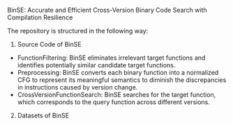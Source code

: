 BinSE: Accurate and Efficient Cross-Version Binary Code Search with Compilation Resilience

The repository is structured in the following way:
1. Source Code of BinSE
  - FunctionFiltering: BinSE eliminates irrelevant target functions and identifies potentially similar candidate target functions.
  - Preprocessing: BinSE converts each binary function into a normalized CFG to represent its meaningful semantics to diminish the discrepancies in instructions caused by version change.
  - CrossVersionFunctionSearch: BinSE searches for the target function, which corresponds to the query function across different versions.

2. Datasets of BinSE
